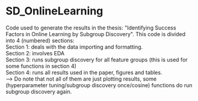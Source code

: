 # SD_OnlineLearning
Code used to generate the results in the thesis: "Identifying Success Factors in Online Learning by Subgroup Discovery".
This code is divided into 4 (numbered) sections: <br />
Section 1: deals with the data importing and formatting.<br />
Section 2: involves EDA<br />
Section 3: runs subgroup discovery for all feature groups (this is used for some functions in section 4)<br />
Section 4: runs all results used in the paper, figures and tables.<br />
--> Do note that not all of them are just plotting results, some (hyperparameter tuning/subgroup discovery once/cosine) functions do run subgroup discovery again.
